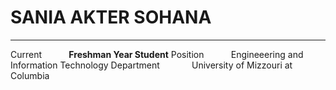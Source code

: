 # SANIA AKTER SOHANA
---------------------
Current  &nbsp;&nbsp;&nbsp;&nbsp;&nbsp;&nbsp;&nbsp;&nbsp;&nbsp;&nbsp;**Freshman Year Student** 
Position &nbsp;&nbsp;&nbsp;&nbsp;&nbsp;&nbsp;&nbsp;&nbsp;&nbsp;&nbsp;Engineeering and Information Technology Department
&nbsp;&nbsp;&nbsp;&nbsp;&nbsp;&nbsp;&nbsp;&nbsp;&nbsp;&nbsp;&nbsp;   University of Mizzouri at Columbia
